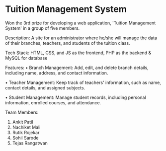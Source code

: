 # Tuition Management System
  Won the 3rd prize for developing a web application, 'Tuition Management System' in a group of five members.

Description: A site for an administrator where he/she will manage the data of their branches, teachers, and students of the tuition class.

Tech Stack: HTML, CSS, and JS as the frontend, PHP as the backend & MySQL for database

Features:
  • Branch Management: Add, edit, and delete branch details, including name, address, and contact information.

  • Teacher Management: Keep track of teachers' information, such as name, contact details, and assigned subjects.

  • Student Management: Manage student records, including personal information, enrolled courses, and attendance.

Team Members:
1) Ankit Patil
2) Nachiket Mali
3) Rutik Rojekar
4) Sohil Sarode
5) Tejas Rangatwan
